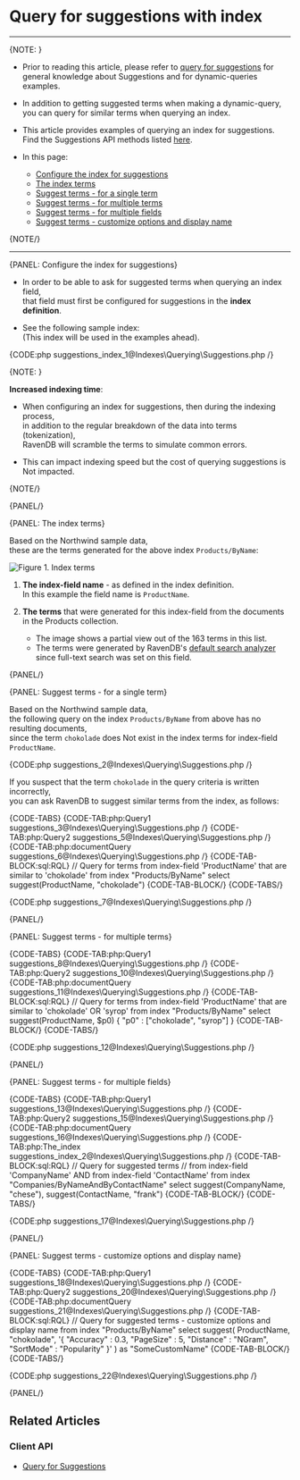 # Query for suggestions with index

---

{NOTE: }

* Prior to reading this article, please refer to [query for suggestions](../../client-api/session/querying/how-to-work-with-suggestions) 
  for general knowledge about Suggestions and for dynamic-queries examples.  

* In addition to getting suggested terms when making a dynamic-query,  
  you can query for similar terms when querying an index.
  
* This article provides examples of querying an index for suggestions.  
  Find the Suggestions API methods listed [here](../../client-api/session/querying/how-to-work-with-suggestions#syntax).

* In this page:
   * [Configure the index for suggestions](../../indexes/querying/suggestions#configure-the-index-for-suggestions)
   * [The index terms](../../indexes/querying/suggestions#the-index-terms)
   * [Suggest terms - for a single term](../../indexes/querying/suggestions#suggest-terms---for-a-single-term)
   * [Suggest terms - for multiple terms](../../indexes/querying/suggestions#suggest-terms---for-multiple-terms)
   * [Suggest terms - for multiple fields](../../indexes/querying/suggestions#suggest-terms---for-multiple-fields)
   * [Suggest terms - customize options and display name](../../indexes/querying/suggestions#suggest-terms---customize-options-and-display-name)

{NOTE/}

---

{PANEL: Configure the index for suggestions}

* In order to be able to ask for suggested terms when querying an index field,  
  that field must first be configured for suggestions in the **index definition**.

* See the following sample index:  
  (This index will be used in the examples ahead).

{CODE:php suggestions_index_1@Indexes\Querying\Suggestions.php /}

{NOTE: }

**Increased indexing time**:

* When configuring an index for suggestions, then during the indexing process,  
  in addition to the regular breakdown of the data into terms (tokenization),  
  RavenDB will scramble the terms to simulate common errors.

* This can impact indexing speed but the cost of querying suggestions is Not impacted.

{NOTE/}

{PANEL/}

{PANEL: The index terms}
 
Based on the Northwind sample data,  
these are the terms generated for the above index `Products/ByName`:

![Figure 1. Index terms](images/index-terms.png "Terms generated for index Products/ByName")

1. **The index-field name** - as defined in the index definition.   
   In this example the field name is `ProductName`.

2. **The terms** that were generated for this index-field from the documents in the Products collection.  
   * The image shows a partial view out of the 163 terms in this list.  
   * The terms were generated by RavenDB's [default search analyzer](../../indexes/using-analyzers#ravendb) since full-text search was set on this field.  

{PANEL/}

{PANEL: Suggest terms - for a single term}

Based on the Northwind sample data,  
the following query on the index `Products/ByName` from above has no resulting documents,  
since the term `chokolade` does Not exist in the index terms for index-field `ProductName`.

{CODE:php suggestions_2@Indexes\Querying\Suggestions.php /}

If you suspect that the term `chokolade` in the query criteria is written incorrectly,  
you can ask RavenDB to suggest similar terms from the index, as follows:

{CODE-TABS}
{CODE-TAB:php:Query1 suggestions_3@Indexes\Querying\Suggestions.php /}
{CODE-TAB:php:Query2 suggestions_5@Indexes\Querying\Suggestions.php /}
{CODE-TAB:php:documentQuery suggestions_6@Indexes\Querying\Suggestions.php /}
{CODE-TAB-BLOCK:sql:RQL}
// Query for terms from index-field 'ProductName' that are similar to 'chokolade'
from index "Products/ByName" 
select suggest(ProductName, "chokolade")
{CODE-TAB-BLOCK/}
{CODE-TABS/}

{CODE:php suggestions_7@Indexes\Querying\Suggestions.php /}

{PANEL/}

{PANEL: Suggest terms - for multiple terms}

{CODE-TABS}
{CODE-TAB:php:Query1 suggestions_8@Indexes\Querying\Suggestions.php /}
{CODE-TAB:php:Query2 suggestions_10@Indexes\Querying\Suggestions.php /}
{CODE-TAB:php:documentQuery suggestions_11@Indexes\Querying\Suggestions.php /}
{CODE-TAB-BLOCK:sql:RQL}
// Query for terms from index-field 'ProductName' that are similar to 'chokolade' OR 'syrop'
from index "Products/ByName" select suggest(ProductName, $p0)
{ "p0" : ["chokolade", "syrop"] }
{CODE-TAB-BLOCK/}
{CODE-TABS/}

{CODE:php suggestions_12@Indexes\Querying\Suggestions.php /}

{PANEL/}

{PANEL: Suggest terms - for multiple fields}

{CODE-TABS}
{CODE-TAB:php:Query1 suggestions_13@Indexes\Querying\Suggestions.php /}
{CODE-TAB:php:Query2 suggestions_15@Indexes\Querying\Suggestions.php /}
{CODE-TAB:php:documentQuery suggestions_16@Indexes\Querying\Suggestions.php /}
{CODE-TAB:php:The_index suggestions_index_2@Indexes\Querying\Suggestions.php /}
{CODE-TAB-BLOCK:sql:RQL}
// Query for suggested terms 
// from index-field 'CompanyName' AND from index-field 'ContactName'
from index "Companies/ByNameAndByContactName"
select suggest(CompanyName, "chese"), suggest(ContactName, "frank")
{CODE-TAB-BLOCK/}
{CODE-TABS/}

{CODE:php suggestions_17@Indexes\Querying\Suggestions.php /}

{PANEL/}

{PANEL: Suggest terms - customize options and display name}

{CODE-TABS}
{CODE-TAB:php:Query1 suggestions_18@Indexes\Querying\Suggestions.php /}
{CODE-TAB:php:Query2 suggestions_20@Indexes\Querying\Suggestions.php /}
{CODE-TAB:php:documentQuery suggestions_21@Indexes\Querying\Suggestions.php /}
{CODE-TAB-BLOCK:sql:RQL}
// Query for suggested terms - customize options and display name
from index "Products/ByName"
select suggest(
    ProductName,
    "chokolade",
    '{ "Accuracy" : 0.3, "PageSize" : 5, "Distance" : "NGram", "SortMode" : "Popularity" }'
) as "SomeCustomName"
{CODE-TAB-BLOCK/}
{CODE-TABS/}

{CODE:php suggestions_22@Indexes\Querying\Suggestions.php /}

{PANEL/}

## Related Articles

### Client API

- [Query for Suggestions](../../client-api/session/querying/how-to-work-with-suggestions)
